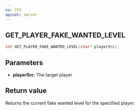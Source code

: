 ```yaml
---
ns: CFX
apiset: server
---
```

## GET_PLAYER_FAKE_WANTED_LEVEL

```c
int GET_PLAYER_FAKE_WANTED_LEVEL(char* playerSrc);
```


## Parameters
* **playerSrc**: The target player

## Return value
Returns the current fake wanted level for the specified player.
